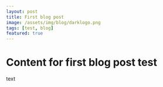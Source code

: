 ```yaml
---
layout: post
title: First blog post
image: /assets/img/blog/darklogo.png
tags: [test, blog]
featured: true
---
```


# Content for first blog post test

text
